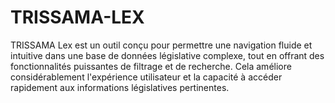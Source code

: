 # TRISSAMA-LEX
TRISSAMA Lex  est un outil conçu pour permettre une navigation fluide et intuitive dans une base de données législative complexe, tout en offrant des fonctionnalités puissantes de filtrage et de recherche. Cela améliore considérablement l'expérience utilisateur et la capacité à accéder rapidement aux informations législatives pertinentes. 
